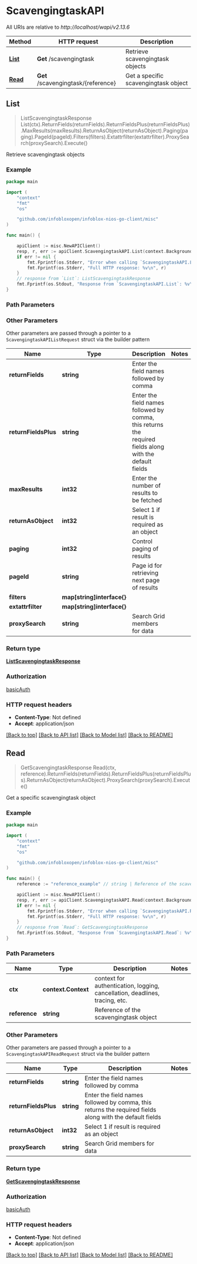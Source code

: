 # ScavengingtaskAPI

All URIs are relative to *http://localhost/wapi/v2.13.6*

Method | HTTP request | Description
------------- | ------------- | -------------
[**List**](ScavengingtaskAPI.md#List) | **Get** /scavengingtask | Retrieve scavengingtask objects
[**Read**](ScavengingtaskAPI.md#Read) | **Get** /scavengingtask/{reference} | Get a specific scavengingtask object



## List

> ListScavengingtaskResponse List(ctx).ReturnFields(returnFields).ReturnFieldsPlus(returnFieldsPlus).MaxResults(maxResults).ReturnAsObject(returnAsObject).Paging(paging).PageId(pageId).Filters(filters).Extattrfilter(extattrfilter).ProxySearch(proxySearch).Execute()

Retrieve scavengingtask objects



### Example

```go
package main

import (
	"context"
	"fmt"
	"os"

	"github.com/infobloxopen/infoblox-nios-go-client/misc"
)

func main() {

	apiClient := misc.NewAPIClient()
	resp, r, err := apiClient.ScavengingtaskAPI.List(context.Background()).Execute()
	if err != nil {
		fmt.Fprintf(os.Stderr, "Error when calling `ScavengingtaskAPI.List``: %v\n", err)
		fmt.Fprintf(os.Stderr, "Full HTTP response: %v\n", r)
	}
	// response from `List`: ListScavengingtaskResponse
	fmt.Fprintf(os.Stdout, "Response from `ScavengingtaskAPI.List`: %v\n", resp)
}
```

### Path Parameters



### Other Parameters

Other parameters are passed through a pointer to a `ScavengingtaskAPIListRequest` struct via the builder pattern


Name | Type | Description  | Notes
------------- | ------------- | ------------- | -------------
**returnFields** | **string** | Enter the field names followed by comma | 
**returnFieldsPlus** | **string** | Enter the field names followed by comma, this returns the required fields along with the default fields | 
**maxResults** | **int32** | Enter the number of results to be fetched | 
**returnAsObject** | **int32** | Select 1 if result is required as an object | 
**paging** | **int32** | Control paging of results | 
**pageId** | **string** | Page id for retrieving next page of results | 
**filters** | **map[string]interface{}** |  | 
**extattrfilter** | **map[string]interface{}** |  | 
**proxySearch** | **string** | Search Grid members for data | 

### Return type

[**ListScavengingtaskResponse**](ListScavengingtaskResponse.md)

### Authorization

[basicAuth](../README.md#basicAuth)

### HTTP request headers

- **Content-Type**: Not defined
- **Accept**: application/json

[[Back to top]](#) [[Back to API list]](../README.md#documentation-for-api-endpoints)
[[Back to Model list]](../README.md#documentation-for-models)
[[Back to README]](../README.md)


## Read

> GetScavengingtaskResponse Read(ctx, reference).ReturnFields(returnFields).ReturnFieldsPlus(returnFieldsPlus).ReturnAsObject(returnAsObject).ProxySearch(proxySearch).Execute()

Get a specific scavengingtask object



### Example

```go
package main

import (
	"context"
	"fmt"
	"os"

	"github.com/infobloxopen/infoblox-nios-go-client/misc"
)

func main() {
	reference := "reference_example" // string | Reference of the scavengingtask object

	apiClient := misc.NewAPIClient()
	resp, r, err := apiClient.ScavengingtaskAPI.Read(context.Background(), reference).Execute()
	if err != nil {
		fmt.Fprintf(os.Stderr, "Error when calling `ScavengingtaskAPI.Read``: %v\n", err)
		fmt.Fprintf(os.Stderr, "Full HTTP response: %v\n", r)
	}
	// response from `Read`: GetScavengingtaskResponse
	fmt.Fprintf(os.Stdout, "Response from `ScavengingtaskAPI.Read`: %v\n", resp)
}
```

### Path Parameters


Name | Type | Description  | Notes
------------- | ------------- | ------------- | -------------
**ctx** | **context.Context** | context for authentication, logging, cancellation, deadlines, tracing, etc.
**reference** | **string** | Reference of the scavengingtask object | 

### Other Parameters

Other parameters are passed through a pointer to a `ScavengingtaskAPIReadRequest` struct via the builder pattern


Name | Type | Description  | Notes
------------- | ------------- | ------------- | -------------
**returnFields** | **string** | Enter the field names followed by comma | 
**returnFieldsPlus** | **string** | Enter the field names followed by comma, this returns the required fields along with the default fields | 
**returnAsObject** | **int32** | Select 1 if result is required as an object | 
**proxySearch** | **string** | Search Grid members for data | 

### Return type

[**GetScavengingtaskResponse**](GetScavengingtaskResponse.md)

### Authorization

[basicAuth](../README.md#basicAuth)

### HTTP request headers

- **Content-Type**: Not defined
- **Accept**: application/json

[[Back to top]](#) [[Back to API list]](../README.md#documentation-for-api-endpoints)
[[Back to Model list]](../README.md#documentation-for-models)
[[Back to README]](../README.md)

